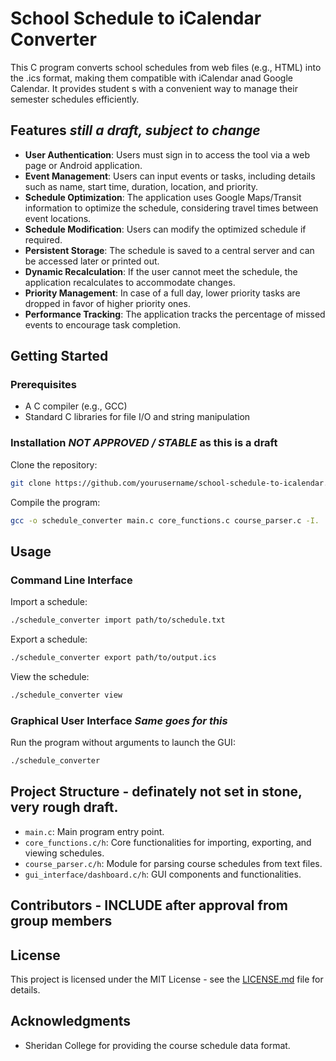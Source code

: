 # School Schedule to iCalendar Converter

This C program converts school schedules from web files (e.g., HTML) into the .ics format, making them compatible with iCalendar anad Google Calendar. It provides student s with a convenient way to manage their semester schedules efficiently.

## Features *still a draft, subject to change*

- **User Authentication**: Users must sign in to access the tool via a web page or Android application.
- **Event Management**: Users can input events or tasks, including details such as name, start time, duration, location, and priority.
- **Schedule Optimization**: The application uses Google Maps/Transit information to optimize the schedule, considering travel times between event locations.
- **Schedule Modification**: Users can modify the optimized schedule if required.
- **Persistent Storage**: The schedule is saved to a central server and can be accessed later or printed out.
- **Dynamic Recalculation**: If the user cannot meet the schedule, the application recalculates to accommodate changes.
- **Priority Management**: In case of a full day, lower priority tasks are dropped in favor of higher priority ones.
- **Performance Tracking**: The application tracks the percentage of missed events to encourage task completion.

## Getting Started

### Prerequisites

- A C compiler (e.g., GCC)
- Standard C libraries for file I/O and string manipulation

### Installation *NOT APPROVED / STABLE* as this is a draft

Clone the repository:

```bash
git clone https://github.com/yourusername/school-schedule-to-icalendar.git
```

Compile the program:

```bash
gcc -o schedule_converter main.c core_functions.c course_parser.c -I.
```

## Usage

### Command Line Interface

Import a schedule:

```bash
./schedule_converter import path/to/schedule.txt
```

Export a schedule:

```bash
./schedule_converter export path/to/output.ics
```

View the schedule:

```bash
./schedule_converter view
```

### Graphical User Interface *Same goes for this*

Run the program without arguments to launch the GUI:

```bash
./schedule_converter
```

## Project Structure - definately not set in stone, very rough draft. 

- `main.c`: Main program entry point.
- `core_functions.c/h`: Core functionalities for importing, exporting, and viewing schedules.
- `course_parser.c/h`: Module for parsing course schedules from text files.
- `gui_interface/dashboard.c/h`: GUI components and functionalities.

## Contributors - INCLUDE after approval from group members 

## License

This project is licensed under the MIT License - see the [LICENSE.md](LICENSE.md) file for details.

## Acknowledgments

- Sheridan College for providing the course schedule data format.
